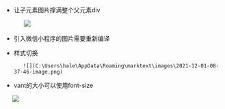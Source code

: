 - 让子元素图片撑满整个父元素div

            ![](C:\Users\hale\AppData\Roaming\marktext\images\2021-11-30-16-30-17-image.png)

- 引入微信小程序的图片需要重新编译

- 样式切换         
  
         ![](C:\Users\hale\AppData\Roaming\marktext\images\2021-12-01-08-37-46-image.png)

- vant的大小可以使用font-size

     ![](C:\Users\hale\AppData\Roaming\marktext\images\2021-12-03-20-45-53-image.png)       
